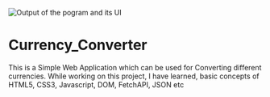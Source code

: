 ![Output of the pogram and its UI](https://user-images.githubusercontent.com/55339137/111102611-83dd0c80-8572-11eb-9810-7633ca1ce38b.png)
# Currency_Converter
This is a Simple Web Application which can be used for Converting different currencies. While working on this project, I have learned, basic concepts of HTML5, CSS3, Javascript, DOM, FetchAPI, JSON etc
